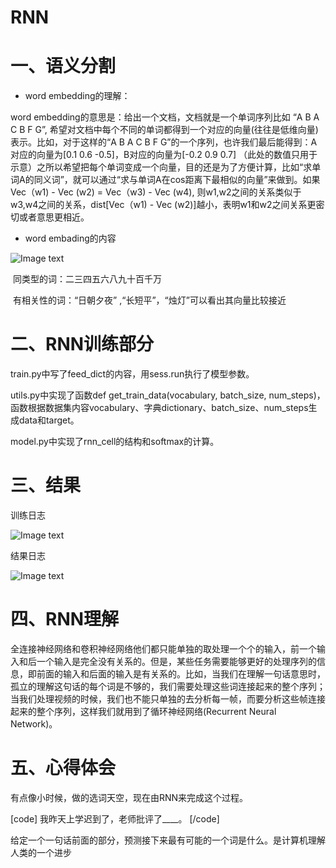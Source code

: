 # RNN



# 一、语义分割

* word embedding的理解：

word embedding的意思是：给出一个文档，文档就是一个单词序列比如 “A B A C B F G”, 希望对文档中每个不同的单词都得到一个对应的向量(往往是低维向量)表示。比如，对于这样的“A B A C B F G”的一个序列，也许我们最后能得到：A对应的向量为[0.1 0.6 -0.5]，B对应的向量为[-0.2 0.9 0.7]  （此处的数值只用于示意）之所以希望把每个单词变成一个向量，目的还是为了方便计算，比如“求单词A的同义词”，就可以通过“求与单词A在cos距离下最相似的向量”来做到。如果Vec（w1) - Vec (w2) = Vec（w3) - Vec (w4), 则w1,w2之间的关系类似于w3,w4之间的关系，dist[Vec（w1) - Vec (w2)]越小，表明w1和w2之间关系更密切或者意思更相近。

* word embading的内容

![Image text](https://github.com/jhyehuang/w11-huangzhijie-107158044/blob/master/tsne.png)


​      同类型的词：二三四五六八九十百千万

​      有相关性的词：“日朝夕夜” ,“长短平”，“烛灯”可以看出其向量比较接近  


# 二、RNN训练部分

  train.py中写了feed_dict的内容，用sess.run执行了模型参数。

  utils.py中实现了函数def get_train_data(vocabulary, batch_size, num_steps)，函数根据数据集内容vocabulary、字典dictionary、batch_size、num_steps生成data和target。

  model.py中实现了rnn_cell的结构和softmax的计算。

# 三、结果

训练日志

![Image text](https://github.com/jhyehuang/w11-huangzhijie-107158044/blob/master/train_log.png)


结果日志

![Image text](https://github.com/jhyehuang/w11-huangzhijie-107158044/blob/master/result_sample_log.png)

# 四、RNN理解

全连接神经网络和卷积神经网络他们都只能单独的取处理一个个的输入，前一个输入和后一个输入是完全没有关系的。但是，某些任务需要能够更好的处理序列的信息，即前面的输入和后面的输入是有关系的。比如，当我们在理解一句话意思时，孤立的理解这句话的每个词是不够的，我们需要处理这些词连接起来的整个序列；当我们处理视频的时候，我们也不能只单独的去分析每一帧，而要分析这些帧连接起来的整个序列，这样我们就用到了循环神经网络(Recurrent Neural Network)。

# 五、心得体会

有点像小时候，做的选词天空，现在由RNN来完成这个过程。

[code]   我昨天上学迟到了，老师批评了____。 [/code]

给定一个一句话前面的部分，预测接下来最有可能的一个词是什么。是计算机理解人类的一个进步
